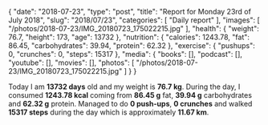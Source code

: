 {
    "date": "2018-07-23",
    "type": "post",
    "title": "Report for Monday 23rd of July 2018",
    "slug": "2018\/07\/23",
    "categories": [
        "Daily report"
    ],
    "images": [
        "\/photos\/2018-07-23\/IMG_20180723_175022215.jpg"
    ],
    "health": {
        "weight": 76.7,
        "height": 173,
        "age": 13732
    },
    "nutrition": {
        "calories": 1243.78,
        "fat": 86.45,
        "carbohydrates": 39.94,
        "protein": 62.32
    },
    "exercise": {
        "pushups": 0,
        "crunches": 0,
        "steps": 15317
    },
    "media": {
        "books": [],
        "podcast": [],
        "youtube": [],
        "movies": [],
        "photos": [
            "\/photos\/2018-07-23\/IMG_20180723_175022215.jpg"
        ]
    }
}

Today I am <strong>13732 days</strong> old and my weight is <strong>76.7 kg</strong>. During the day, I consumed <strong>1243.78 kcal</strong> coming from <strong>86.45 g</strong> fat, <strong>39.94 g</strong> carbohydrates and <strong>62.32 g</strong> protein. Managed to do <strong>0 push-ups</strong>, <strong>0 crunches</strong> and walked <strong>15317 steps</strong> during the day which is approximately <strong>11.67 km</strong>.